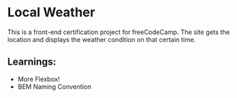 # Local Weather
This is a front-end certification project for freeCodeCamp. The site gets the location and displays the weather condition on that certain time.

## Learnings:
* More Flexbox!
* BEM Naming Convention